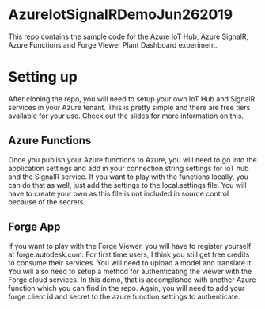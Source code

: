 # AzureIotSignalRDemoJun262019

This repo contains the sample code for the Azure IoT Hub, Azure SignalR, Azure Functions and Forge Viewer Plant Dashboard experiment.

# Setting up

After cloning the repo, you will need to setup your own IoT Hub and SignalR services in your Azure tenant. This is pretty simple and there are free tiers available for your use. Check out the slides for more information on this.

## Azure Functions

Once you publish your Azure functions to Azure, you will need to go into the application settings and add in your connection string settings for IoT hub and the SignalR service. If you want to play with the functions locally, you can do that as well, just add the settings to the local.settings file. You will have to create your own as this file is not included in source control because of the secrets.

## Forge App

If you want to play with the Forge Viewer, you will have to register yourself at forge.autodesk.com. For first time users, I think you still get free credits to consume their services. You will need to upload a model and translate it. You will also need to setup a method for authenticating the viewer with the Forge cloud services. In this demo, that is accomplished with another Azure function which you can find in the repo. Again, you will need to add your forge client id and secret to the azure function settings to authenticate.
